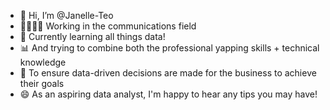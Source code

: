 - 👋 Hi, I’m @Janelle-Teo
- 💬👩🏻‍💻 Working in the communications field
- 🌱 Currently learning all things data!
- 📊 And trying to combine both the professional yapping skills + technical knowledge
- 🎯 To ensure data-driven decisions are made for the business to achieve their goals
- 😄 As an aspiring data analyst, I'm happy to hear any tips you may have! 

<!---
Janelle-Teo/Janelle-Teo is a ✨ special ✨ repository because its `README.md` (this file) appears on your GitHub profile.
You can click the Preview link to take a look at your changes.
--->
